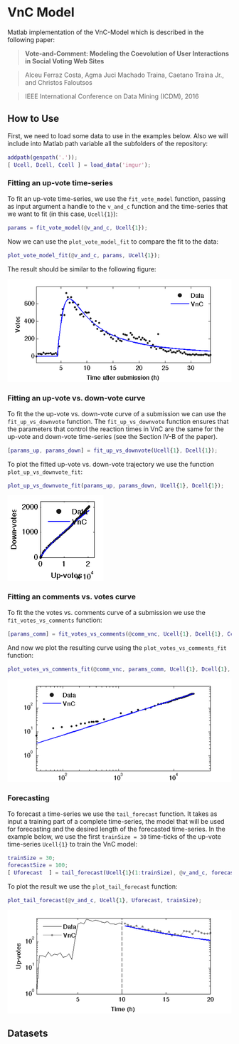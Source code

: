 # VnC Model

Matlab implementation of the VnC-Model which is described in the following paper:

>**Vote-and-Comment: Modeling the Coevolution of User Interactions in Social Voting Web Sites**

> Alceu Ferraz Costa, Agma Juci Machado Traina, Caetano Traina Jr., and Christos Faloutsos

> IEEE International Conference on Data Mining (ICDM), 2016

## How to Use

First, we need to load some data to use in the examples below. Also we will
include into Matlab path variable all the subfolders of the repository:
```matlab
addpath(genpath('.'));
[ Ucell, Dcell, Ccell ] = load_data('imgur');
```

### Fitting an up-vote time-series

To fit an up-vote time-series, we use the `fit_vote_model` function, passing
as input argument a handle to the `v_and_c` function and the time-series that
we want to fit (in this case, `Ucell{1}`):
```matlab
params = fit_vote_model(@v_and_c, Ucell{1});
```

Now we can use the `plot_vote_model_fit` to compare the fit to the data:
```matlab
plot_vote_model_fit(@v_and_c, params, Ucell{1});
```

The result should be similar to the following figure:

![Up-votes time-series fit](./doc/vote_model_fit.png?raw=true "Up-vote time-series fit" )


### Fitting an up-vote vs. down-vote curve

To fit the the up-vote vs. down-vote curve of a submission we can use the
`fit_up_vs_downvote` function.
The `fit_up_vs_downvote` function ensures that the parameters that control the
reaction times in VnC are the same for the up-vote and down-vote time-series
(see the Section IV-B of the paper).
```matlab
[params_up, params_down] = fit_up_vs_downvote(Ucell{1}, Dcell{1});
```

To plot the fitted up-vote vs. down-vote trajectory we use the function
`plot_up_vs_downvote_fit`:
```matlab
plot_up_vs_downvote_fit(params_up, params_down, Ucell{1}, Dcell{1});
```

![Up-vote vs. down-vote time-series fit](./doc/up_vs_downvote_fit.png?raw=true "Up-vote vs. down-vote time-series fit" )

### Fitting an comments vs. votes curve

To fit the the votes vs. comments curve of a submission we use the
`fit_votes_vs_comments` function:
```matlab
[params_comm] = fit_votes_vs_comments(@comm_vnc, Ucell{1}, Dcell{1}, Ccell{1});
```

And now we plot the resulting curve using the `plot_votes_vs_comments_fit`
function:
```matlab
plot_votes_vs_comments_fit(@comm_vnc, params_comm, Ucell{1}, Dcell{1}, Ccell{1});
```

![Votes vs. comments fit](./doc/votes_vs_comments_fit.png?raw=true "Votes vs. comments fit" )

### Forecasting

To forecast a time-series we use the `tail_forecast` function. It takes as input
a training part of a complete time-series, the model that will be used for
forecasting and the desired length of the forecasted time-series.
In the example below, we use the first `trainSize = 30` time-ticks of the
up-vote time-series `Ucell{1}` to train the VnC model:
```matlab
trainSize = 30;
forecastSize = 100;
[ Uforecast  ] = tail_forecast(Ucell{1}(1:trainSize), @v_and_c, forecastSize);
```

To plot the result we use the `plot_tail_forecast` function:

```matlab
plot_tail_forecast(@v_and_c, Ucell{1}, Uforecast, trainSize);
```

![Tail forecast](./doc/tail_forecast.png?raw=true "Tail forecast" )


## Datasets

